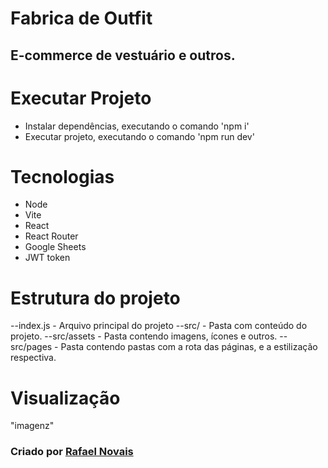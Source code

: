# Fabrica de Outfit
## E-commerce de vestuário e outros.

# Executar Projeto
- Instalar dependências, executando o comando 'npm i'
- Executar projeto, executando o comando 'npm run dev'

# Tecnologias
- Node
- Vite
- React
- React Router
- Google Sheets
- JWT token

# Estrutura do projeto
--index.js - Arquivo principal do projeto
--src/ - Pasta com conteúdo do projeto.
--src/assets - Pasta contendo imagens, ícones e outros.
--src/pages - Pasta contendo pastas com a rota das páginas, e a estilização respectiva.

# Visualização 
"imagenz"

### Criado por [Rafael Novais](github.com/ON0V41S)